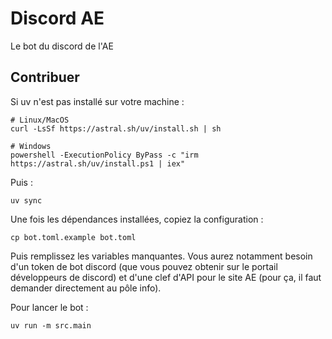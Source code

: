 # Discord AE

Le bot du discord de l'AE

## Contribuer

Si uv n'est pas installé sur votre machine :

```shell
# Linux/MacOS
curl -LsSf https://astral.sh/uv/install.sh | sh

# Windows
powershell -ExecutionPolicy ByPass -c "irm https://astral.sh/uv/install.ps1 | iex"
```

Puis :

```shell
uv sync
```

Une fois les dépendances installées, copiez la configuration :

```shell
cp bot.toml.example bot.toml
```

Puis remplissez les variables manquantes.
Vous aurez notamment besoin d'un token de bot discord 
(que vous pouvez obtenir sur le portail développeurs de discord)
et d'une clef d'API pour le site AE 
(pour ça, il faut demander directement au pôle info).

Pour lancer le bot :

```shell
uv run -m src.main
```